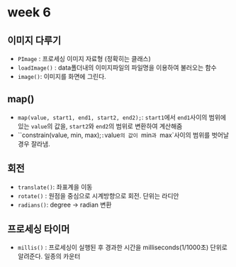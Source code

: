 # week 6

## 이미지 다루기
- `PImage` : 프로세싱 이미지 자료형 (정확히는 클래스)
- `loadImage()` : data폴더내의 이미지파일의 파일명을 이용하여 불러오는 함수
- `image()`: 이미지를 화면에 그린다.

## map()
- ``map(value, start1, end1, start2, end2);``:  `start1`에서 `end1`사이의 범위에 있는 `value`의 값을, `start2`와 `end2`의 범위로 변환하여 계산해줌
- ``constrain(value, min, max);` : `value`의 값이 `min`과 `max`사이의 범위를 벗어날 경우 잘라냄.

## 회전
- `translate()`: 좌표계을 이동
- `rotate()` : 원점을 중심으로 시계방향으로 회전. 단위는 라디안
- `radians()`:  degree -> radian 변환

## 프로세싱 타이머
- `millis()` : 프로세싱이 실행된 후 경과한 시간을 milliseconds(1/1000초) 단위로 알려준다. 일종의 카운터 
